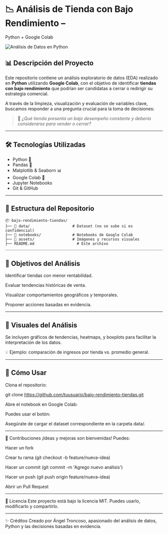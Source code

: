 # 📉 Análisis de Tienda con Bajo Rendimiento –
  Python + Google Colab

![Análisis de Datos en Python](https://th.bing.com/th/id/OIP.vz5DfCdbjozCdhqNPAcB6gHaHa?rs=1&pid=ImgDetMain)

## 📊 Descripción del Proyecto

Este repositorio contiene un análisis exploratorio de datos (EDA) realizado en **Python** utilizando **Google Colab**, con el objetivo de identificar **tiendas con bajo rendimiento** que podrían ser candidatas a cerrar o redirigir su estrategia comercial.

A través de la limpieza, visualización y evaluación de variables clave, buscamos responder a una pregunta crucial para la toma de decisiones:

> 🧠 _¿Qué tienda presenta un bajo desempeño constante y debería considerarse para vender o cerrar?_

---

## 🛠️ Tecnologías Utilizadas

- Python 🐍
- Pandas 🐼
- Matplotlib & Seaborn 📊
- Google Colab 📓
- Jupyter Notebooks
- Git & GitHub

---

## 📁 Estructura del Repositorio

```plaintext
📦 bajo-rendimiento-tiendas/
├── 📂 data/                   # Dataset (no se sube si es confidencial)
├── 📂 notebooks/              # Notebooks de Google Colab
├── 📂 assets/                 # Imágenes y recursos visuales
├── README.md                   # Este archivo
_____________________________________________________________________________________________________
```
## 📌 Objetivos del Análisis
Identificar tiendas con menor rentabilidad.

Evaluar tendencias históricas de venta.

Visualizar comportamientos geográficos y temporales.

Proponer acciones basadas en evidencia.
_____________________________________________________________________________________________________

## 📸 Visuales del Análisis
Se incluyen gráficos de tendencias, heatmaps, y boxplots para facilitar la interpretación de los datos.

💡 Ejemplo: comparación de ingresos por tienda vs. promedio general.
_____________________________________________________________________________________________________

## 🚀 Cómo Usar
Clona el repositorio:

git clone https://github.com/tuusuario/bajo-rendimiento-tiendas.git

Abre el notebook en Google Colab:

Puedes usar el botón:

Asegúrate de cargar el dataset correspondiente en la carpeta data/.
_____________________________________________________________________________________________________

🧠 Contribuciones
¡Ideas y mejoras son bienvenidas! Puedes:

Hacer un fork

Crear tu rama (git checkout -b feature/nueva-idea)

Hacer un commit (git commit -m 'Agrego nuevo análisis')

Hacer un push (git push origin feature/nueva-idea)

Abrir un Pull Request
_____________________________________________________________________________________________________

📃 Licencia
Este proyecto está bajo la licencia MIT. Puedes usarlo, modificarlo y compartirlo.
_____________________________________________________________________________________________________

✨ Créditos
Creado por Ángel Troncoso, apasionado del análisis de datos, Python y las decisiones basadas en evidencia.

